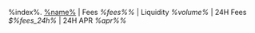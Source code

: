 %index%\. [%name%](%link%) \| Fees *%fees%\%* \| Liquidity *$%liquidity%* \| 24H VOL *$%volume%* \| 24H Fees *$%fees_24h%* \| 24H APR *%apr%\%*
 